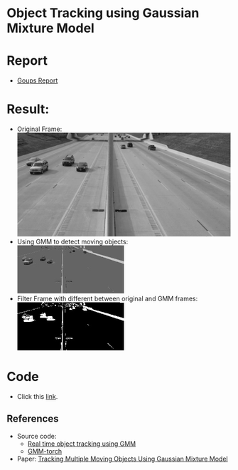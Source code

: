 # Object Tracking using Gaussian Mixture Model
# Report
* [Goups Report](./GMM_Method_Report.pdf)
# Result:
* Original Frame:
![](/images/frame210-original.jpg)
* Using GMM to detect moving objects:
![](/images/frame210-GMM.jpg)
* Filter Frame with different between original and GMM frames:
![](/images/frame210-filter.jpg)
# Code
* Click this [link](https://colab.research.google.com/drive/122Ac84juP3fuRvd7gfSCzr9LH9wztrqm?usp=sharing&fbclid=IwAR0AnTNqSlz53vGw5T73OXXS0raLIjRdtpjEpcf6QugVls6ZSEwR_T-daGQ#scrollTo=0-43RadzR6ZW).
## References
* Source code:
	* [Real time object tracking using GMM](https://github.com/ksheersagaragrawal/Real-Time-Object-Tracking-using-GMM/tree/main)
	* [GMM-torch](https://github.com/ldeecke/gmm-torch)
* Paper: [Tracking Multiple Moving Objects Using Gaussian Mixture Model](https://citeseerx.ist.psu.edu/document?repid=rep1&type=pdf&doi=567f3af15e6ab28207b22f64fd182d04e99a083e)
